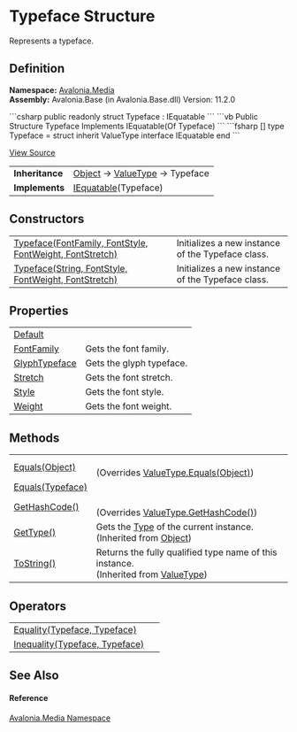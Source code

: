 # Typeface Structure


Represents a typeface.



## Definition
**Namespace:** <a href="N_Avalonia_Media">Avalonia.Media</a>  
**Assembly:** Avalonia.Base (in Avalonia.Base.dll) Version: 11.2.0

<Tabs groupId="api-code-preview">
<TabItem value="csharp" label="C#">
```csharp
public readonly struct Typeface : IEquatable<Typeface>
```
</TabItem>
<TabItem value="vb" label="VB">
```vb
Public Structure Typeface
	Implements IEquatable(Of Typeface)
```
</TabItem>
<TabItem value="fsharp" label="F#">
```fsharp
[<SealedAttribute>]
type Typeface = 
    struct
        inherit ValueType
        interface IEquatable<Typeface>
    end
```
</TabItem>
</Tabs>



<a href="https://github.com/AvaloniaUI/Avalonia/tree/master/src/Avalonia.Base/Media/Typeface.cs" title="View the source code">View Source</a>

<table>
<tr><td><strong>Inheritance</strong></td><td><a href="https://learn.microsoft.com/dotnet/api/system.object" target="_blank" rel="noopener noreferrer">Object</a>  →  <a href="https://learn.microsoft.com/dotnet/api/system.valuetype" target="_blank" rel="noopener noreferrer">ValueType</a>  →  Typeface</td></tr>
<tr><td><strong>Implements</strong></td><td><a href="https://learn.microsoft.com/dotnet/api/system.iequatable-1" target="_blank" rel="noopener noreferrer">IEquatable</a>(Typeface)</td></tr>
</table>



## Constructors
<table>
<tr>
<td><a href="M_Avalonia_Media_Typeface__ctor">Typeface(FontFamily, FontStyle, FontWeight, FontStretch)</a></td>
<td>Initializes a new instance of the Typeface class.</td>
</tr>
<tr>
<td><a href="M_Avalonia_Media_Typeface__ctor_1">Typeface(String, FontStyle, FontWeight, FontStretch)</a></td>
<td>Initializes a new instance of the Typeface class.</td>
</tr>
</table>

## Properties
<table>
<tr>
<td><a href="P_Avalonia_Media_Typeface_Default">Default</a></td>
<td> </td>
</tr>
<tr>
<td><a href="P_Avalonia_Media_Typeface_FontFamily">FontFamily</a></td>
<td>Gets the font family.</td>
</tr>
<tr>
<td><a href="P_Avalonia_Media_Typeface_GlyphTypeface">GlyphTypeface</a></td>
<td>Gets the glyph typeface.</td>
</tr>
<tr>
<td><a href="P_Avalonia_Media_Typeface_Stretch">Stretch</a></td>
<td>Gets the font stretch.</td>
</tr>
<tr>
<td><a href="P_Avalonia_Media_Typeface_Style">Style</a></td>
<td>Gets the font style.</td>
</tr>
<tr>
<td><a href="P_Avalonia_Media_Typeface_Weight">Weight</a></td>
<td>Gets the font weight.</td>
</tr>
</table>

## Methods
<table>
<tr>
<td><a href="M_Avalonia_Media_Typeface_Equals_1">Equals(Object)</a></td>
<td><br />(Overrides <a href="https://learn.microsoft.com/dotnet/api/system.valuetype.equals" target="_blank" rel="noopener noreferrer">ValueType.Equals(Object)</a>)</td>
</tr>
<tr>
<td><a href="M_Avalonia_Media_Typeface_Equals">Equals(Typeface)</a></td>
<td> </td>
</tr>
<tr>
<td><a href="M_Avalonia_Media_Typeface_GetHashCode">GetHashCode()</a></td>
<td><br />(Overrides <a href="https://learn.microsoft.com/dotnet/api/system.valuetype.gethashcode" target="_blank" rel="noopener noreferrer">ValueType.GetHashCode()</a>)</td>
</tr>
<tr>
<td><a href="https://learn.microsoft.com/dotnet/api/system.object.gettype" target="_blank" rel="noopener noreferrer">GetType()</a></td>
<td>Gets the <a href="https://learn.microsoft.com/dotnet/api/system.type" target="_blank" rel="noopener noreferrer">Type</a> of the current instance.<br />(Inherited from <a href="https://learn.microsoft.com/dotnet/api/system.object" target="_blank" rel="noopener noreferrer">Object</a>)</td>
</tr>
<tr>
<td><a href="https://learn.microsoft.com/dotnet/api/system.valuetype.tostring" target="_blank" rel="noopener noreferrer">ToString()</a></td>
<td>Returns the fully qualified type name of this instance.<br />(Inherited from <a href="https://learn.microsoft.com/dotnet/api/system.valuetype" target="_blank" rel="noopener noreferrer">ValueType</a>)</td>
</tr>
</table>

## Operators
<table>
<tr>
<td><a href="M_Avalonia_Media_Typeface_op_Equality">Equality(Typeface, Typeface)</a></td>
<td> </td>
</tr>
<tr>
<td><a href="M_Avalonia_Media_Typeface_op_Inequality">Inequality(Typeface, Typeface)</a></td>
<td> </td>
</tr>
</table>

## See Also


#### Reference
<a href="N_Avalonia_Media">Avalonia.Media Namespace</a>  

